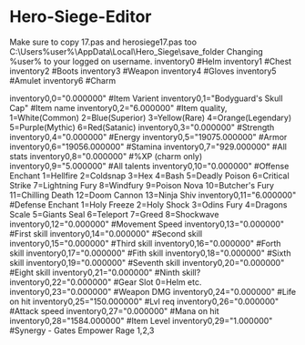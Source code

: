# Hero-Siege-Editor

Make sure to copy 17.pas and herosiege17.pas too C:\Users\%user%\AppData\Local\Hero_Siege\save_folder Changing %user% to your logged on username.
inventory0 #Helm
inventory1 #Chest
inventory2 #Boots
inventory3 #Weapon
inventory4 #Gloves
inventory5 #Amulet
inventory6 #Charm

inventory0,0="0.000000" #Item Varient
inventory0,1="Bodyguard's Skull Cap" #Item name
inventory0,2="6.000000" #Item quality, 1=White(Common) 2=Blue(Superior) 3=Yellow(Rare) 4=Orange(Legendary) 5=Purple(Mythic) 6=Red(Satanic)
inventory0,3="0.000000" #Strength
inventory0,4="0.000000" #Energy
inventory0,5="19075.000000" #Armor
inventory0,6="19056.000000" #Stamina
inventory0,7="929.000000" #All stats
inventory0,8="0.000000" #%XP (charm only)
inventory0,9="5.000000" #All talents
inventory0,10="0.000000" #Offense Enchant 1=Hellfire 2=Coldsnap 3=Hex 4=Bash 5=Deadly Poison 6=Critical Strike 7=Lightning Fury 8=Windfury 9=Poison Nova 10=Butcher's Fury 11=Chilling Death 12=Doom Cannon 13=Ninja Shiv
inventory0,11="6.000000" #Defense Enchant 1=Holy Freeze 2=Holy Shock 3=Odins Fury 4=Dragons Scale 5=Giants Seal 6=Teleport 7=Greed 8=Shockwave
inventory0,12="0.000000" #Movement Speed
inventory0,13="0.000000" #First skill
inventory0,14="0.000000" #Second skill
inventory0,15="0.000000" #Third skill
inventory0,16="0.000000" #Forth skill
inventory0,17="0.000000" #Fith skill
inventory0,18="0.000000" #Sixth skill
inventory0,19="0.000000" #Seventh skill
inventory0,20="0.000000" #Eight skill
inventory0,21="0.000000" #Ninth skill?
inventory0,22="0.000000" #Gear Slot 0=Helm etc.
inventory0,23="0.000000" #Weapon DMG
inventory0,24="0.000000" #Life on hit
inventory0,25="150.000000" #Lvl req
inventory0,26="0.000000" #Attack speed
inventory0,27="0.000000" #Mana on hit
inventory0,28="1584.000000" #Item Level
inventory0,29="1.000000" #Synergy - Gates Empower Rage 1,2,3
